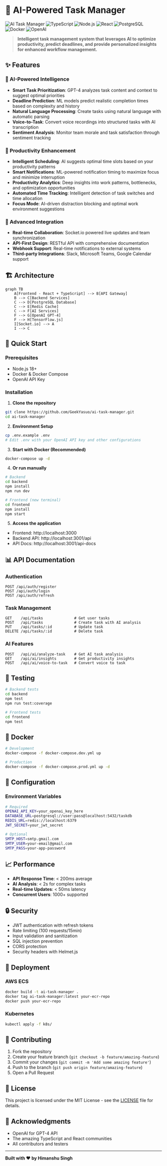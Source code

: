 # 🤖 AI-Powered Task Manager

![AI Task Manager](https://img.shields.io/badge/AI-Powered-blue) ![TypeScript](https://img.shields.io/badge/TypeScript-007ACC?logo=typescript&logoColor=white) ![Node.js](https://img.shields.io/badge/Node.js-43853D?logo=node.js&logoColor=white) ![React](https://img.shields.io/badge/React-20232A?logo=react&logoColor=61DAFB) ![PostgreSQL](https://img.shields.io/badge/PostgreSQL-316192?logo=postgresql&logoColor=white) ![Docker](https://img.shields.io/badge/Docker-2496ED?logo=docker&logoColor=white) ![OpenAI](https://img.shields.io/badge/OpenAI-412991?logo=openai&logoColor=white)

> **Intelligent task management system that leverages AI to optimize productivity, predict deadlines, and provide personalized insights for enhanced workflow management.**

## ✨ Features

### 🤖 AI-Powered Intelligence
- **Smart Task Prioritization**: GPT-4 analyzes task content and context to suggest optimal priorities
- **Deadline Prediction**: ML models predict realistic completion times based on complexity and history
- **Natural Language Processing**: Create tasks using natural language with automatic parsing
- **Voice-to-Task**: Convert voice recordings into structured tasks with AI transcription
- **Sentiment Analysis**: Monitor team morale and task satisfaction through sentiment tracking

### 🎯 Productivity Enhancement
- **Intelligent Scheduling**: AI suggests optimal time slots based on your productivity patterns
- **Smart Notifications**: ML-powered notification timing to maximize focus and minimize interruption
- **Productivity Analytics**: Deep insights into work patterns, bottlenecks, and optimization opportunities
- **Automated Time Tracking**: Intelligent detection of task switches and time allocation
- **Focus Mode**: AI-driven distraction blocking and optimal work environment suggestions

### 🔗 Advanced Integration
- **Real-time Collaboration**: Socket.io powered live updates and team synchronization
- **API-First Design**: RESTful API with comprehensive documentation
- **Webhook Support**: Real-time notifications to external systems
- **Third-party Integrations**: Slack, Microsoft Teams, Google Calendar support

## 🏗 Architecture

```mermaid
graph TB
    A[Frontend - React + TypeScript] --> B[API Gateway]
    B --> C[Backend Services]
    C --> D[PostgreSQL Database]
    C --> E[Redis Cache]
    C --> F[AI Services]
    F --> G[OpenAI GPT-4]
    F --> H[TensorFlow.js]
    I[Socket.io] --> A
    I --> C
```

## 🚀 Quick Start

### Prerequisites
- Node.js 18+
- Docker & Docker Compose
- OpenAI API Key

### Installation

1. **Clone the repository**
```bash
git clone https://github.com/GeekYasuo/ai-task-manager.git
cd ai-task-manager
```

2. **Environment Setup**
```bash
cp .env.example .env
# Edit .env with your OpenAI API key and other configurations
```

3. **Start with Docker (Recommended)**
```bash
docker-compose up -d
```

4. **Or run manually**
```bash
# Backend
cd backend
npm install
npm run dev

# Frontend (new terminal)
cd frontend
npm install
npm start
```

5. **Access the application**
- Frontend: http://localhost:3000
- Backend API: http://localhost:3001/api
- API Docs: http://localhost:3001/api-docs

## 📊 API Documentation

### Authentication
```http
POST /api/auth/register
POST /api/auth/login
POST /api/auth/refresh
```

### Task Management
```http
GET    /api/tasks              # Get user tasks
POST   /api/tasks              # Create task with AI analysis
PUT    /api/tasks/:id          # Update task
DELETE /api/tasks/:id          # Delete task
```

### AI Features
```http
POST   /api/ai/analyze-task    # Get AI task analysis
GET    /api/ai/insights        # Get productivity insights
POST   /api/ai/voice-to-task   # Convert voice to task
```

## 🧪 Testing

```bash
# Backend tests
cd backend
npm test
npm run test:coverage

# Frontend tests
cd frontend
npm test
```

## 🐳 Docker

```bash
# Development
docker-compose -f docker-compose.dev.yml up

# Production
docker-compose -f docker-compose.prod.yml up -d
```

## 🔧 Configuration

### Environment Variables
```bash
# Required
OPENAI_API_KEY=your_openai_key_here
DATABASE_URL=postgresql://user:pass@localhost:5432/taskdb
REDIS_URL=redis://localhost:6379
JWT_SECRET=your_jwt_secret

# Optional
SMTP_HOST=smtp.gmail.com
SMTP_USER=your-email@gmail.com
SMTP_PASS=your-app-password
```

## 📈 Performance

- **API Response Time**: < 200ms average
- **AI Analysis**: < 2s for complex tasks
- **Real-time Updates**: < 50ms latency
- **Concurrent Users**: 1000+ supported

## 🔒 Security

- JWT authentication with refresh tokens
- Rate limiting (100 requests/15min)
- Input validation and sanitization
- SQL injection prevention
- CORS protection
- Security headers with Helmet.js

## 🚀 Deployment

### AWS ECS
```bash
docker build -t ai-task-manager .
docker tag ai-task-manager:latest your-ecr-repo
docker push your-ecr-repo
```

### Kubernetes
```bash
kubectl apply -f k8s/
```

## 🤝 Contributing

1. Fork the repository
2. Create your feature branch (`git checkout -b feature/amazing-feature`)
3. Commit your changes (`git commit -m 'Add some amazing feature'`)
4. Push to the branch (`git push origin feature/amazing-feature`)
5. Open a Pull Request

## 📄 License

This project is licensed under the MIT License - see the [LICENSE](LICENSE) file for details.

## 🙏 Acknowledgments

- OpenAI for GPT-4 API
- The amazing TypeScript and React communities
- All contributors and testers

---

**Built with ❤️ by Himanshu Singh**
